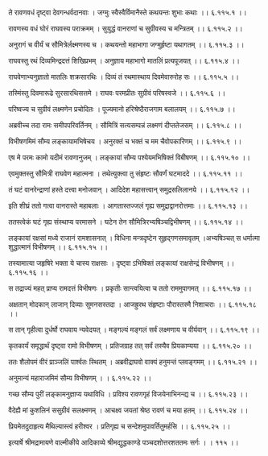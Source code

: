 ते रावणवधं दृष्ट्वा देवगन्धर्वदानवाः ।
जग्मुः स्वैस्वैर्विमानैस्ते कथयन्तः शुभाः कथाः ।। ६.११५.१ ।।

रावणस्य वधं घोरं राघवस्य पराक्रमम् ।
सुयुद्धं वानराणां च सुग्रीवस्य च मन्त्रितम् ।। ६.११५.२ ।।

अनुरागं च वीर्यं च सौमित्रेर्लक्ष्मणस्य च ।
कथयन्तो महाभागा जग्मुर्हृष्टा यथागतम् ।। ६.११५.३ ।।

राघवस्तु रथं दिव्यमिन्द्रदत्तं शिखिप्रभम् ।
अनुज्ञाय महाभागो मातलिं प्रत्यपूजयत् ।। ६.११५.४ ।।

राघवेणाभ्यनुज्ञातो मातलिः शक्रसारथिः ।
दिव्यं तं रथमास्थाय दिवमेवारुरोह सः ।। ६.११५.५ ।।

तस्मिंस्तु दिवमारूढे सुरसारथिसत्तमे ।
राघवः परमप्रीतः सुग्रीवं परिषस्वजे ।। ६.११५.६ ।।

परिष्वज्य च सुग्रीवं लक्ष्मणेन प्रचोदितः ।
पूज्यमानो हरिश्रेष्ठैराजगाम बलालयम् ।। ६.११५.७ ।।

अब्रवीच्च तदा रामः समीपपरिवर्तिनम् ।
सौमित्रिं सत्यसम्पन्नं लक्ष्मणं दीप्ततेजसम् ।। ६.११५.८ ।।

विभीषणमिमं सौम्य लङ्कायामभिषेचय ।
अनुरक्तं च भक्तं च मम चैवोपकारिणम् ।। ६.११५.९ ।।

एष मे परमः कामो यदीमं रावणानुजम् ।
लङ्कायां सौम्य पश्येयमभिषिक्तं विबीषणम् ।। ६.११५.१० ।।

एवमुक्तस्तु सौमित्री राघवेण महात्मना ।
तथेत्युक्त्वा तु संहृष्टः सौवर्णं घटमाददे ।। ६.११५.११ ।।

तं घटं वानरेन्द्राणां हस्ते दत्त्वा मनोजवान् ।
आदिदेश महासत्त्वान् समुद्रसलिलानये ।। ६.११५.१२ ।।

इति शीघ्रं ततो गत्वा वानरास्ते महाबलाः ।
आगतास्तज्जलं गृह्य समुद्राद्वानरोत्तमाः ।। ६.११५.१३ ।।

ततस्त्वेकं घटं गृह्य संस्थाप्य परमासने ।
घटेन तेन सौमित्रिरभ्यषिञ्चद्विभीषणम् ।। ६.११५.१४ ।।

लङ्कायां रक्षसां मध्ये राजानं रामशासनात् ।
विधिना मन्त्रदृष्टेन सुहृद्गणसमावृतम् ।अभ्यषिञ्चत् स धर्मात्मा शुद्धात्मानं विभीषणम् ।। ६.११५.१५ ।।

तस्यामात्या जहृषिरे भक्ता ये चास्य राक्षसाः ।
दृष्ट्वा ऽभिषिक्तं लङ्कायां राक्षसेन्द्रं विभीषणम् ।। ६.११५.१६ ।।

स तद्राज्यं महत् प्राप्य रामदत्तं विभीषणः ।
प्रकृतीः सान्त्वयित्वा च ततो राममुपागमत् ।। ६.११५.१७ ।।

अक्षतान् मोदकान् लाजान् दिव्याः सुमनसस्तदा ।
आजह्रुरथ संहृष्टाः पौरास्तस्मै निशाचराः ।। ६.११५.१८ ।।

स तान् गृहीत्वा दुर्धर्षो राघवाय न्यवेदयत् ।
मङ्गल्यं मङ्गलं सर्वं लक्ष्मणाय च वीर्यवान् ।। ६.११५.१९ ।।

कृतकार्यं समृद्धार्थं दृष्ट्वा रामो विभीषणम् ।
प्रतिजग्राह तत् सर्वं तस्यैव प्रियकाम्यया ।। ६.११५.२० ।।

ततः शैलोपमं वीरं प्राञ्जलिं पार्श्वतः स्थितम् ।
अब्रवीद्राघवो वाक्यं हनुमन्तं प्लवङ्गमम् ।। ६.११५.२१ ।।

अनुमान्यं महाराजमिमं सौम्य विभीषणम् ।
। ६.११५.२२ ।।

गच्छ सौम्य पुरीं लङ्कामनुज्ञाप्य यथाविधि ।
प्रविश्य रावणगृहं विजयेनाभिनन्द्य च ।। ६.११५.२३ ।।

वैदेह्यै मां कुशलिनं ससुग्रीवं सलक्ष्मणम् ।
आचक्ष्व जयतां श्रेष्ठ रावणं च मया हतम् ।। ६.११५.२४ ।।

प्रियमेतदुदाहृत्य मैथिल्यास्त्वं हरीश्वर ।
प्रतिगृह्य च सन्देशमुपावर्तितुमर्हसि ।। ६.११५.२५ ।।

इत्यार्षे श्रीमद्रामायणे वाल्मीकीये आदिकाव्ये श्रीमद्युद्धकाण्डे पञ्चदशोत्तरशततमः सर्गः ।
। ११५ ।।

